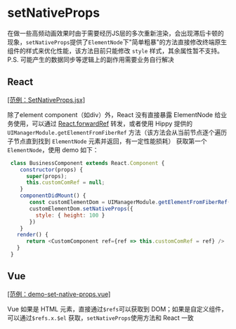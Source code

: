 # setNativeProps

在做一些高频动画效果时由于需要经历JS层的多次重新渲染，会出现滞后卡顿的现象，`setNativeProps`提供了`ElementNode`下"简单粗暴"的方法直接修改终端原生组件的样式来优化性能，该方法目前只能修改 `style` 样式，其余属性暂不支持。P.S. 可能产生的数据同步等逻辑上的副作用需要业务自行解决

## React

[[范例：SetNativeProps.jsx]](//github.com/Tencent/Hippy/blob/master/framework/js/examples/hippy-react-demo/src/externals/SetNativeProps/index.jsx)

除了element component（如div）外，React 没有直接暴露 ElementNode 给业务使用，可以通过 [React.forwardRef](https://zh-hans.reactjs.org/docs/forwarding-refs.html) 转发，或者使用 Hippy 提供的 `UIManagerModule.getElementFromFiberRef` 方法（该方法会从当前节点逐个遍历子节点直到找到 `ElementNode` 元素并返回，有一定性能损耗） 获取第一个 `ElementNode`，使用 demo 如下：

```javascript
 class BusinessComponent extends React.Component {
    constructor(props) {
      super(props);
      this.customComRef = null;
    }
    componentDidMount() {
       const customElementDom = UIManagerModule.getElementFromFiberRef(this.customComRef);
       customElementDom.setNativeProps({
         style: { height: 100 }
       })
    }
   render() {
      return <CustomComponent ref={ref => this.customComRef = ref} />
   }
 }

   ```

## Vue

[[范例：demo-set-native-props.vue]](//github.com/Tencent/Hippy/blob/master/framework/js/examples/hippy-vue-demo/src/components/demos/demo-set-native-props.vue)

Vue 如果是 HTML 元素，直接通过`$refs`可以获取到 DOM；如果是自定义组件，可以通过`$refs.x.$el` 获取，`setNativeProps`使用方法和 React 一致
